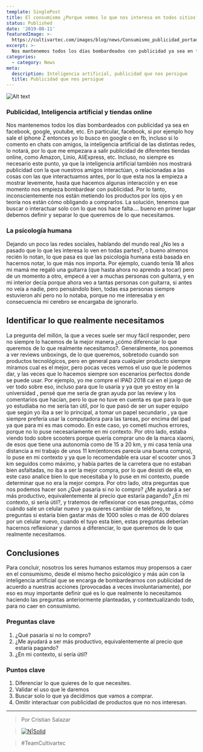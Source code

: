 ```yaml
---
template: SinglePost
title: El consumismo ¿Porque vemos lo que nos interesa en todos sitios?
status: Published
date: '2019-08-11'
featuredImage: >-
  https://cultivartec.com/images/blog/news/Consumismo_publicidad_portada.jpg 
excerpt: >-
  Nos mantenemos todos los días bombardeados con publicidad ya sea en facebook, google, youtube, etc. En particular, facebook, si por ejemplo hoy sale el iphone Z entonces yo lo busco en google o en fb, incluso si lo comento en chats con amigos, la inteligencia artificial de las distintas redes, lo notará, por lo que me empezara a salir publicidad de diferentes tiendas online, como Amazon, Linio, AliExpress, etc.
categories:
  - category: News
meta:
  description: Inteligencia artificial, publicidad que nos persigue
  title: Publicidad que nos persigue
---
```


![Alt text](https://cultivartec.com/images/blog/news/Consumismo_publicidad_portada_recurso1.jpg 'Publicidad')

### Publicidad, Inteligencia artificial y tiendas online

Nos mantenemos todos los días bombardeados con publicidad ya sea en facebook, google, youtube, etc. En particular, facebook, si por ejemplo hoy sale el iphone Z entonces yo lo busco en google o en fb, incluso si lo comento en chats con amigos, la inteligencia artificial de las distintas redes, lo notará, por lo que me empezara a salir publicidad de diferentes tiendas online, como Amazon, Linio, AliExpress, etc. Incluso, no siempre es necesario este punto, ya que la inteligencia artificial también nos mostrará publicidad con la que nuestros amigos interactúan, o relacionadas a las cosas con las que interactuamos antes, por lo que esta nos la empieza a mostrar levemente, hasta que hacemos algunas interacción y en ese momento nos empieza bombardear con publicidad. Por lo tanto, inconscientemente nos están metiendo los productos por los ojos y en teoría nos están cómo obligando a comprarlos.
La solución, tenemos que buscar o interactuar solo con lo que nos hace falta…. bueno en primer lugar debemos definir y separar lo que queremos de lo que necesitamos.

### La psicología humana

Dejando un poco las redes sociales, hablando del mundo real ¿No les a pasado que lo que les interesa lo ven en todas partes?, o bueno almenos recién lo notan, lo que pasa es que las psicología humana está basada en hacernos notar, lo que más nos importa. Por ejemplo, cuando tenía 18 años mi mamá me regaló una guitarra (que hasta ahora no aprendo a tocar) pero de un momento a otro, empecé a ver a muchas personas con guitarra, y en mi interior decía porque ahora veo a tantas personas con guitarra, si antes no veía a nadie, pero pensándolo bien, todas esa personas siempre estuvieron ahí pero no lo notaba, porque no me interesaba y en consecuencia mi cerebro se encargaba de ignorarlo.

## Identificar lo que realmente necesitamos

La pregunta del millón, la que a veces suele ser muy fácil responder, pero no siempre lo hacemos de la mejor manera ¿cómo diferenciar lo que queremos de lo que realmente necesitamos?. Generalmente, nos ponemos a ver reviews unboxings, de lo que queremos, sobretodo cuando son productos tecnológicos, pero en general para cualquier producto siempre miramos cual es el mejor, pero pocas veces vemos el uso que le podemos dar, y las veces que lo hacemos siempre son escenarios perfectos donde se puede usar. Por ejemplo, yo me compre el IPAD 2018 caí en el juego de ver todo sobre eso, incluso para que lo usaría y ya que yo estoy en la universidad , pensé que me seria de gran ayuda por las review y los comentarios que hacían, pero lo que no tuve en cuenta es que para lo que yo estudiaba no me sería tan útil, por lo que pasó de ser un super equipo que según yo iba a ser lo principal, a tomar un papel secundario , ya que siempre prefería usar la computadora para las tareas, por encima del ipad ya que para mi es mas comodo. En este caso, yo cometí muchos errores, porque no lo puse necesariamente en mi contexto. Por otro lado, estaba viendo todo sobre scooters porque quería comprar uno de la marca xiaomi, de esos que tiene una autonomía como de 15 a 20 km, y mi casa tenía una distancia a mi trabajo de unos 11 km(entonces parecía una buena compra), lo puse en mi contexto y ya que lo recomendable era usar el scooter unos 3 km seguidos como máximo, y había partes de la carretera que no estaban bien asfaltadas, no iba a ser la mejor compra, por lo que desistí de ella, en este caso analice bien lo que necesitaba y lo puse en mi contexto, puede determinar que no era la mejor compra. Por otro lado, otra preguntas que nos podemos hacer son ¿Qué pasaría si no lo compro? ¿Me ayudará a ser más productivo, equivalentemente al precio que estaría pagando? ¿En mi contexto, si sería útil?, y tratemos de reflexionar con esas preguntas, cómo cuándo sale un celular nuevo y ya quieres cambiar de teléfono, te preguntas si estaria bien gastar más de 1000 soles o mas de 400 dolares por un celular nuevo, cuando el tuyo esta bien, estas preguntas deberían hacernos reflexionar y darnos a diferenciar, lo que queremos de lo que realmente necesitamos.

## Conclusiones

Para concluir, nosotros los seres humanos estamos muy propensos a caer en el consumismo, desde el mismo hecho psicológico y más aún con la inteligencia artificial que se encarga de bombardearnos con publicidad de acuerdo a nuestras acciones (provocadas a veces involuntariamente), por eso es muy importante definir qué es lo que realmente lo necesitamos haciendo las preguntas anteriormente planteadas, y contextualizando todo, para no caer en consumismo.

### Preguntas clave

1. ¿Qué pasaría si no lo compro?
2. ¿Me ayudará a ser más productivo, equivalentemente al precio que estaría pagando?
3. ¿En mi contexto, si sería útil?

### Puntos clave

1. Diferenciar lo que quieres de lo que necesites.
2. Validar el uso que le daremos
3. Buscar solo lo que ya decidimos que vamos a comprar.
4. Omitir interactuar con publicidad de productos que no nos interesan.

---

> Por Cristian Salazar

> [![N|Solid](https://i.imgur.com/iYkheW1.png=20x20)](https://twitter.com/csalazaraz)

> #TeamCultivartec
